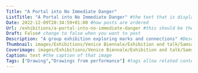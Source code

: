 ```yaml
---
Title: "A Portal into No Immediate Danger"
ListTitle: "A Portal into No Immediate Danger" #the text that is displayed below each post on the list pages
Date: 2022-12-09T20:34:59+01:00 #how posts are ordered 
Url: /exhibitions/a-portal-into-no-immediate-danger #this should be the category of the post and then the file name e.g. /print/printfilename
Draft: False# change to false when you want to post
Description: "A group exhibition exploring marks and connections" #Description of the post
Thumbnail: images/Exhibitions/Venice Biennale/Exhibition and talk/Samsara/Samsara.jpg #append link to image that will be shown on the list page
Coverimage: images/Exhibitions/Venice Biennale/Exhibition and talk/Samsara/Samsara.jpg #the image that will be displayed at the top of the post
Caption: test #the caption of that image
Tags: ["Drawing","Drawings from performance"] #tags allow related content to be grouped together, add more by adding a comma to the latest tag
---
```


